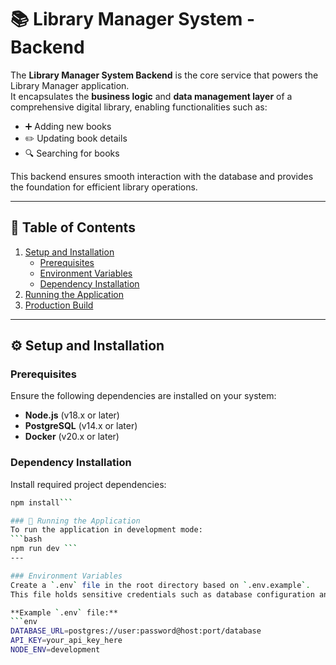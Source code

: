 # 📚 Library Manager System - Backend

The **Library Manager System Backend** is the core service that powers the Library Manager application.  
It encapsulates the **business logic** and **data management layer** of a comprehensive digital library, enabling functionalities such as:

- ➕ Adding new books  
- ✏️ Updating book details  
- 🔍 Searching for books  

This backend ensures smooth interaction with the database and provides the foundation for efficient library operations.

---

## 📑 Table of Contents
1. [Setup and Installation](#setup-and-installation)  
   - [Prerequisites](#prerequisites)  
   - [Environment Variables](#environment-variables)  
   - [Dependency Installation](#dependency-installation)  
2. [Running the Application](#running-the-application)  
3. [Production Build](#production-build)  

---

## ⚙️ Setup and Installation

### Prerequisites
Ensure the following dependencies are installed on your system:

- **Node.js** (v18.x or later)  
- **PostgreSQL** (v14.x or later)  
- **Docker** (v20.x or later)  

### Dependency Installation
Install required project dependencies:
```bash
npm install```

### 🚀 Running the Application
To run the application in development mode:
```bash
npm run dev ```
---

### Environment Variables
Create a `.env` file in the root directory based on `.env.example`.  
This file holds sensitive credentials such as database configuration and API keys.

**Example `.env` file:**
```env
DATABASE_URL=postgres://user:password@host:port/database
API_KEY=your_api_key_here
NODE_ENV=development
